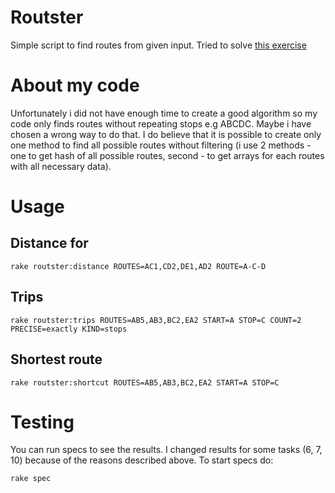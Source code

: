 # Routster

Simple script to find routes from given input. Tried to solve [this exercise](https://gist.github.com/jjanauskas/8cfdb6fc03b14a2a224d)

# About my code

Unfortunately i did not have enough time to create a good algorithm so my code only finds routes without repeating stops e.g ABCDC. Maybe i have chosen a wrong way to do that. I do believe that it is possible to create only one method to find all possible routes without filtering (i use 2 methods - one to get hash of all possible routes, second - to get arrays for each routes with all necessary data).

# Usage

## Distance for

    rake routster:distance ROUTES=AC1,CD2,DE1,AD2 ROUTE=A-C-D

## Trips

    rake routster:trips ROUTES=AB5,AB3,BC2,EA2 START=A STOP=C COUNT=2 PRECISE=exactly KIND=stops

## Shortest route

    rake routster:shortcut ROUTES=AB5,AB3,BC2,EA2 START=A STOP=C

# Testing

You can run specs to see the results. I changed results for some tasks (6, 7, 10) because of the reasons described above. To start specs do:

    rake spec